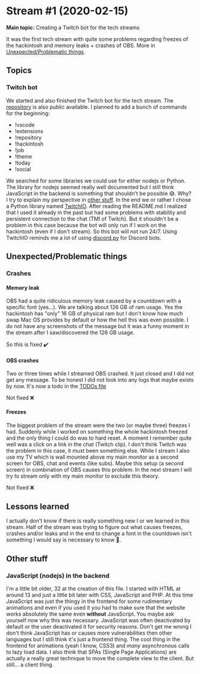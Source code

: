# Stream #1 (2020-02-15)

**Main topic:** Creating a Twitch bot for the tech streams

It was the first tech stream with quite some problems regarding freezes of the hackintosh and memory leaks + crashes of OBS. More in [Unexpected/Problematic things](#unexpectedproblematic-things).

## Topics

### Twitch bot

We started and also finished the Twitch bot for the tech stream. The [repository](https://github.com/curi0s/twitch-bot) is also public available.
I planned to add a bunch of commands for the beginning:

- !vscode
- !extensions
- !repository
- !hackintosh
- !job
- !theme
- !today
- !social

We searched for some libraries we could use for either nodejs or Python. The library for nodejs seemed really well documented but I still think JavaScript in the backend is something that shouldn't be possible 😅. Why? I try to explain my perspective in [other stuff](#other-stuff). In the end we or rather I chose a Python library named [TwitchIO](https://github.com/TwitchIO/TwitchIO).
After reading the README.md I realized that I used it already in the past but had some problems with stability and persistent connection to the chat (TMI of Twitch). But it shouldn't be a problem in this case because the bot will only run if I work on the hackintosh (even if I don't stream). So this bot will not run 24/7. Using TwitchIO reminds me a lot of using [discord.py](https://github.com/Rapptz/discord.py) for Discord bots.

## Unexpected/Problematic things

### Crashes

#### Memory leak

OBS had a quite ridiculous memory leak caused by a countdown with a specific font (yes...). We are talking about 126 GB of ram usage. Yes the hackintosh has "only" 16 GB of physical ram but I don't know how much swap Mac OS provides by default or how the hell this was even possible. I do not have any screenshots of the message but it was a funny moment in the stream after I saw/discovered the 126 GB usage.

So this is fixed ✔️

#### OBS crashes

Two or three times while I streamed OBS crashed. It just closed and I did not get any message. To be honest I did not look into any logs that maybe exists by now. It's now a todo in the [TODOs file](../../TODO)

Not fixed ❌

#### Freezes

The biggest problem of the stream were the two (or maybe three) freezes I had. Suddenly while I worked on something the whole hackintosh freezed and the only thing I could do was to hard reset.
A moment I remember quite well was a click on a link in the chat (Twitch clip). I don't think Twitch was the problem in this case, it must been something else.
While I stream I also use my TV which is wall mounted above my main monitor as a second screen for OBS, chat and events (like subs). Maybe this setup (a second screen) in combination of OBS causes this problem. In the next stream I will try to stream only with my main monitor to exclude this theory.

Not fixed ❌

## Lessons learned

I actually don't know if there is really something new I or we learned in this stream. Half of the stream was trying to figure out what causes freezes, crashes and/or leaks and in the end to change a font in the countdown isn't something I would say is necessary to know 🤔.

## Other stuff

### JavaScript (nodejs) in the backend

I'm a little bit older, 32 at the creation of this file. I started with HTML at around 13 and just a little bit later with CSS, JavaScript and PHP.
At this time JavaScript was just the thingy in the frontend for some rudimentary animations and even if you used it you had to make sure that the website works absolutely the same even **without** JavaScript.
You maybe ask yourself now why this was necessary. JavaScript was often deactivated by default or the user deactivated it for security reasons. Don't get me wrong I don't think JavaScript has or causes more vulnerabilities then other languages but I still think it's just a frontend thing.
The cool thing in the frontend for animations (yeah I know, CSS3) and _many_ asynchronous calls to lazy load data. I also think that SPAs (Single Page Applications) are actually a really great technique to move the complete view to the client. But still... a client thing.
